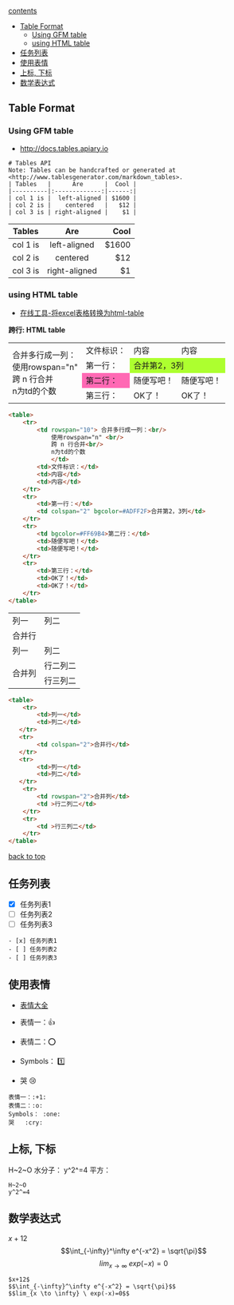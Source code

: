 [contents](#top)

- [Table Format](#table-format)
  - [Using GFM table](#using-gfm-table)
  - [using HTML table](#using-html-table)
- [任务列表](#%e4%bb%bb%e5%8a%a1%e5%88%97%e8%a1%a8)
- [使用表情](#%e4%bd%bf%e7%94%a8%e8%a1%a8%e6%83%85)
- [上标, 下标](#%e4%b8%8a%e6%a0%87-%e4%b8%8b%e6%a0%87)
- [数学表达式](#%e6%95%b0%e5%ad%a6%e8%a1%a8%e8%be%be%e5%bc%8f)

## Table Format

### Using GFM table

-  http://docs.tables.apiary.io

```
# Tables API 
Note: Tables can be handcrafted or generated at <http://www.tablesgenerator.com/markdown_tables>.
| Tables   |      Are      |  Cool |
|----------|:-------------:|------:|
| col 1 is |  left-aligned | $1600 |
| col 2 is |    centered   |   $12 |
| col 3 is | right-aligned |    $1 |
```

| Tables   |      Are      |  Cool |
|----------|:-------------:|------:|
| col 1 is |  left-aligned | $1600 |
| col 2 is |    centered   |   $12 |
| col 3 is | right-aligned |    $1 |

### using HTML table

- [在线工具-将excel表格转换为html-table](http://pressbin.com/tools/excel_to_html_table/index.html)

**跨行: HTML table**

<table>
    <tr>
        <td rowspan="10"> 合并多行成一列：<br/>
            使用rowspan="n" <br/>
            跨 n 行合并<br/>
            n为td的个数
            </td>
        <td>文件标识：</td>
        <td>内容</td>
        <td>内容</td>
    </tr>
    <tr>
        <td>第一行：</td>
        <td colspan="2" bgcolor=#ADFF2F>合并第2，3列</td>
    </tr>
    <tr>
        <td bgcolor=#FF69B4>第二行：</td>
        <td>随便写吧！</td>
        <td>随便写吧！</td>
    </tr>
    <tr>
        <td>第三行：</td>
        <td>OK了！</td>
        <td>OK了！</td>
    </tr>
</table>

```html
<table>
    <tr>
        <td rowspan="10"> 合并多行成一列：<br/>
            使用rowspan="n" <br/>
            跨 n 行合并<br/>
            n为td的个数
            </td>
        <td>文件标识：</td>
        <td>内容</td>
        <td>内容</td>
    </tr>
    <tr>
        <td>第一行：</td>
        <td colspan="2" bgcolor=#ADFF2F>合并第2，3列</td>
    </tr>
    <tr>
        <td bgcolor=#FF69B4>第二行：</td>
        <td>随便写吧！</td>
        <td>随便写吧！</td>
    </tr>
    <tr>
        <td>第三行：</td>
        <td>OK了！</td>
        <td>OK了！</td>
    </tr>
</table>
```

<table>
    <tr>
        <td>列一</td> 
        <td>列二</td> 
   </tr>
   <tr>
        <td colspan="2">合并行</td>    
   </tr>
   <tr>
        <td>列一</td> 
        <td>列二</td> 
   </tr>
    <tr>
        <td rowspan="2">合并列</td>    
        <td >行二列二</td>  
    </tr>
    <tr>
        <td >行三列二</td>  
    </tr>
</table>

```html
<table>
    <tr>
        <td>列一</td> 
        <td>列二</td> 
   </tr>
   <tr>
        <td colspan="2">合并行</td>    
   </tr>
   <tr>
        <td>列一</td> 
        <td>列二</td> 
   </tr>
    <tr>
        <td rowspan="2">合并列</td>    
        <td >行二列二</td>  
    </tr>
    <tr>
        <td >行三列二</td>  
    </tr>
</table>
```

[back to top](#top)

## 任务列表

- [x] 任务列表1
- [ ] 任务列表2
- [ ] 任务列表3

```
- [x] 任务列表1
- [ ] 任务列表2
- [ ] 任务列表3
```

## 使用表情

- [表情大全](http://www.webpagefx.com/tools/emoji-cheat-sheet/)

- 表情一：:+1:
- 表情二：:o:
- Symbols： :one:
- 哭   :cry:

```
表情一：:+1:
表情二：:o:
Symbols： :one:
哭   :cry:
```

## 上标, 下标

H~2~O 水分子： 
y^2^=4 平方：

```
H~2~O
y^2^=4
```

## 数学表达式

$x+12$
$$\int_{-\infty}^\infty e^{-x^2} = \sqrt{\pi}$$
$$lim_{x \to \infty} \ exp(-x)=0$$

```
$x+12$
$$\int_{-\infty}^\infty e^{-x^2} = \sqrt{\pi}$$
$$lim_{x \to \infty} \ exp(-x)=0$$
```
